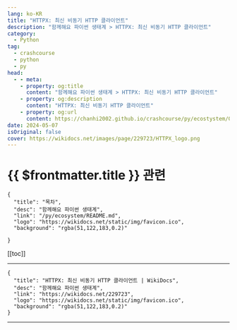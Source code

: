 ```yaml
---
lang: ko-KR
title: "HTTPX: 최신 비동기 HTTP 클라이언트"
description: "함께해요 파이썬 생태계 > HTTPX: 최신 비동기 HTTP 클라이언트"
category:
  - Python
tag: 
  - crashcourse
  - python
  - py
head:
  - - meta:
    - property: og:title
      content: "함께해요 파이썬 생태계 > HTTPX: 최신 비동기 HTTP 클라이언트"
    - property: og:description
      content: "HTTPX: 최신 비동기 HTTP 클라이언트"
    - property: og:url
      content: https://chanhi2002.github.io/crashcourse/py/ecostystem/06/network-web-scraping/httpx.html
date: 2024-05-07
isOriginal: false
cover: https://wikidocs.net/images/page/229723/HTTPX_logo.png
---
```


# {{ $frontmatter.title }} 관련

```component VPCard
{
  "title": "목차",
  "desc": "함께해요 파이썬 생태계",
  "link": "/py/ecosystem/README.md",
  "logo": "https://wikidocs.net/static/img/favicon.ico",
  "background": "rgba(51,122,183,0.2)"
  
}
```

[[toc]]

---

```component VPCard
{
  "title": "HTTPX: 최신 비동기 HTTP 클라이언트 | WikiDocs",
  "desc": "함께해요 파이썬 생태계",
  "link": "https://wikidocs.net/229723",
  "logo": "https://wikidocs.net/static/img/favicon.ico",
  "background": "rgba(51,122,183,0.2)"
}
```

<!-- TODO: 작성 -->

---

<TagLinks />